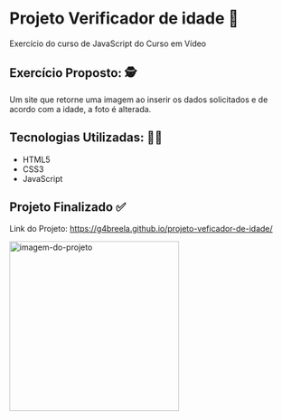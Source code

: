 <h1> Projeto Verificador de idade 🔞 </h1>

Exercício do curso de JavaScript do Curso em Vídeo 

<h2> Exercício Proposto: 🕵️ </h2>
<p>
  Um site que retorne uma imagem ao inserir os dados solicitados e de acordo com a idade, a foto é alterada.
</p>

<h2> Tecnologias Utilizadas: 👩‍💻 </h2>
<ul> 
<li>HTML5</li>
<li>CSS3</li>
<li>JavaScript</li>
</ul>

<h2> Projeto Finalizado ✅ </h2>

Link do Projeto: https://g4breela.github.io/projeto-veficador-de-idade/

<img alt= "imagem-do-projeto" height="300"
src= https://user-images.githubusercontent.com/103966644/175122504-b2f3f0ff-ff11-4ebe-ab84-c10f5d1f427e.png>




